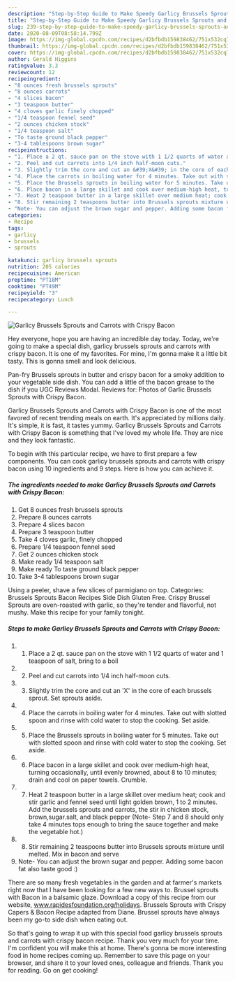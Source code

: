 ```yaml
---
description: "Step-by-Step Guide to Make Speedy Garlicy Brussels Sprouts and Carrots with Crispy Bacon"
title: "Step-by-Step Guide to Make Speedy Garlicy Brussels Sprouts and Carrots with Crispy Bacon"
slug: 239-step-by-step-guide-to-make-speedy-garlicy-brussels-sprouts-and-carrots-with-crispy-bacon
date: 2020-08-09T08:58:14.799Z
image: https://img-global.cpcdn.com/recipes/d2bfbdb159838462/751x532cq70/garlicy-brussels-sprouts-and-carrots-with-crispy-bacon-recipe-main-photo.jpg
thumbnail: https://img-global.cpcdn.com/recipes/d2bfbdb159838462/751x532cq70/garlicy-brussels-sprouts-and-carrots-with-crispy-bacon-recipe-main-photo.jpg
cover: https://img-global.cpcdn.com/recipes/d2bfbdb159838462/751x532cq70/garlicy-brussels-sprouts-and-carrots-with-crispy-bacon-recipe-main-photo.jpg
author: Gerald Higgins
ratingvalue: 3.3
reviewcount: 12
recipeingredient:
- "8 ounces fresh brussels sprouts"
- "8 ounces carrots"
- "4 slices bacon"
- "3 teaspoon butter"
- "4 cloves garlic finely chopped"
- "1/4 teaspoon fennel seed"
- "2 ounces chicken stock"
- "1/4 teaspoon salt"
- "To taste ground black pepper"
- "3-4 tablespoons brown sugar"
recipeinstructions:
- "1. Place a 2 qt. sauce pan on the stove with 1 1/2 quarts of water and 1 teaspoon of salt, bring to a boil"
- "2. Peel and cut carrots into 1/4 inch half-moon cuts."
- "3. Slightly trim the core and cut an &#39;X&#39; in the core of each brussels sprout. Set sprouts aside."
- "4. Place the carrots in boiling water for 4 minutes. Take out with slotted spoon and rinse with cold water to stop the cooking. Set aside."
- "5. Place the Brussels sprouts in boiling water for 5 minutes. Take out with slotted spoon and rinse with cold water to stop the cooking. Set aside."
- "6. Place bacon in a large skillet and cook over medium-high heat, turning occasionally, until evenly browned, about 8 to 10 minutes; drain and cool on paper towels. Crumble."
- "7. Heat 2 teaspoon butter in a large skillet over medium heat; cook and stir garlic and fennel seed until light golden brown, 1 to 2 minutes. Add the brussels sprouts and carrots, the stir in chicken stock, brown,sugar.salt, and black pepper (Note- Step 7 and 8 should only take 4 minutes tops enough to bring the sauce together and make the vegetable hot.)"
- "8. Stir remaining 2 teaspoons butter into Brussels sprouts mixture until melted. Mix in bacon and serve"
- "Note- You can adjust the brown sugar and pepper. Adding some bacon fat also taste good :)"
categories:
- Recipe
tags:
- garlicy
- brussels
- sprouts

katakunci: garlicy brussels sprouts 
nutrition: 205 calories
recipecuisine: American
preptime: "PT18M"
cooktime: "PT49M"
recipeyield: "3"
recipecategory: Lunch

---
```



![Garlicy Brussels Sprouts and Carrots with Crispy Bacon](https://img-global.cpcdn.com/recipes/d2bfbdb159838462/751x532cq70/garlicy-brussels-sprouts-and-carrots-with-crispy-bacon-recipe-main-photo.jpg)

Hey everyone, hope you are having an incredible day today. Today, we're going to make a special dish, garlicy brussels sprouts and carrots with crispy bacon. It is one of my favorites. For mine, I'm gonna make it a little bit tasty. This is gonna smell and look delicious.

Pan-fry Brussels sprouts in butter and crispy bacon for a smoky addition to your vegetable side dish. You can add a little of the bacon grease to the dish if you UGC Reviews Modal. Reviews for: Photos of Garlic Brussels Sprouts with Crispy Bacon.

Garlicy Brussels Sprouts and Carrots with Crispy Bacon is one of the most favored of recent trending meals on earth. It's appreciated by millions daily. It's simple, it is fast, it tastes yummy. Garlicy Brussels Sprouts and Carrots with Crispy Bacon is something that I've loved my whole life. They are nice and they look fantastic.


To begin with this particular recipe, we have to first prepare a few components. You can cook garlicy brussels sprouts and carrots with crispy bacon using 10 ingredients and 9 steps. Here is how you can achieve it.

<!--inarticleads1-->

##### The ingredients needed to make Garlicy Brussels Sprouts and Carrots with Crispy Bacon:

1. Get 8 ounces fresh brussels sprouts
1. Prepare 8 ounces carrots
1. Prepare 4 slices bacon
1. Prepare 3 teaspoon butter
1. Take 4 cloves garlic, finely chopped
1. Prepare 1/4 teaspoon fennel seed
1. Get 2 ounces chicken stock
1. Make ready 1/4 teaspoon salt
1. Make ready To taste ground black pepper
1. Take 3-4 tablespoons brown sugar


Using a peeler, shave a few slices of parmigiano on top. Categories: Brussels Sprouts Bacon Recipes Side Dish Gluten Free. Crispy Brussel Sprouts are oven-roasted with garlic, so they&#39;re tender and flavorful, not mushy. Make this recipe for your family tonight. 

<!--inarticleads2-->

##### Steps to make Garlicy Brussels Sprouts and Carrots with Crispy Bacon:

1. 1. Place a 2 qt. sauce pan on the stove with 1 1/2 quarts of water and 1 teaspoon of salt, bring to a boil
1. 2. Peel and cut carrots into 1/4 inch half-moon cuts.
1. 3. Slightly trim the core and cut an &#39;X&#39; in the core of each brussels sprout. Set sprouts aside.
1. 4. Place the carrots in boiling water for 4 minutes. Take out with slotted spoon and rinse with cold water to stop the cooking. Set aside.
1. 5. Place the Brussels sprouts in boiling water for 5 minutes. Take out with slotted spoon and rinse with cold water to stop the cooking. Set aside.
1. 6. Place bacon in a large skillet and cook over medium-high heat, turning occasionally, until evenly browned, about 8 to 10 minutes; drain and cool on paper towels. Crumble.
1. 7. Heat 2 teaspoon butter in a large skillet over medium heat; cook and stir garlic and fennel seed until light golden brown, 1 to 2 minutes. Add the brussels sprouts and carrots, the stir in chicken stock, brown,sugar.salt, and black pepper (Note- Step 7 and 8 should only take 4 minutes tops enough to bring the sauce together and make the vegetable hot.)
1. 8. Stir remaining 2 teaspoons butter into Brussels sprouts mixture until melted. Mix in bacon and serve
1. Note- You can adjust the brown sugar and pepper. Adding some bacon fat also taste good :)


There are so many fresh vegetables in the garden and at farmer&#39;s markets right now that I have been looking for a few new ways to. Brussel sprouts with Bacon in a balsamic glaze. Download a copy of this recipe from our website, www.rapidesfoundation.org/holidays. Brussels Sprouts with Crispy Capers &amp; Bacon Recipe adapted from Diane. Brussel sprouts have always been my go-to side dish when eating out. 

So that's going to wrap it up with this special food garlicy brussels sprouts and carrots with crispy bacon recipe. Thank you very much for your time. I'm confident you will make this at home. There's gonna be more interesting food in home recipes coming up. Remember to save this page on your browser, and share it to your loved ones, colleague and friends. Thank you for reading. Go on get cooking!
